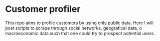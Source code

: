 # Customer profiler
This repo aims to profile customers by using only public data. Here I will post scripts to scrape through social networks, geografical data, o macroeconomic data such that one could try to prospect potential users.
